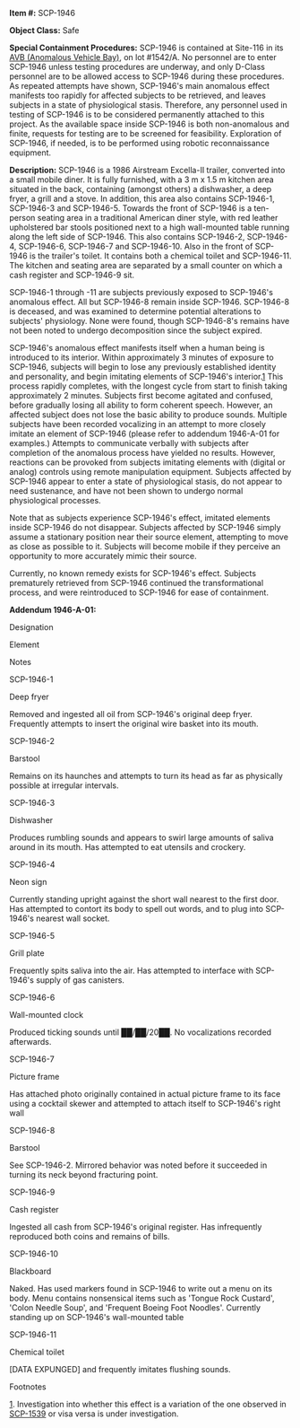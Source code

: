 **Item #:** SCP-1946

**Object Class:** Safe

**Special Containment Procedures:** SCP-1946 is contained at Site-116 in its [AVB (Anomalous Vehicle Bay)](/reach-s-blueprint-folder), on lot #1542/A. No personnel are to enter SCP-1946 unless testing procedures are underway, and only D-Class personnel are to be allowed access to SCP-1946 during these procedures. As repeated attempts have shown, SCP-1946's main anomalous effect manifests too rapidly for affected subjects to be retrieved, and leaves subjects in a state of physiological stasis. Therefore, any personnel used in testing of SCP-1946 is to be considered permanently attached to this project. As the available space inside SCP-1946 is both non-anomalous and finite, requests for testing are to be screened for feasibility. Exploration of SCP-1946, if needed, is to be performed using robotic reconnaissance equipment.

**Description:** SCP-1946 is a 1986 Airstream Excella-II trailer, converted into a small mobile diner. It is fully furnished, with a 3 m x 1.5 m kitchen area situated in the back, containing (amongst others) a dishwasher, a deep fryer, a grill and a stove. In addition, this area also contains SCP-1946-1, SCP-1946-3 and SCP-1946-5. Towards the front of SCP-1946 is a ten-person seating area in a traditional American diner style, with red leather upholstered bar stools positioned next to a high wall-mounted table running along the left side of SCP-1946. This also contains SCP-1946-2, SCP-1946-4, SCP-1946-6, SCP-1946-7 and SCP-1946-10. Also in the front of SCP-1946 is the trailer's toilet. It contains both a chemical toilet and SCP-1946-11. The kitchen and seating area are separated by a small counter on which a cash register and SCP-1946-9 sit.

SCP-1946-1 through -11 are subjects previously exposed to SCP-1946's anomalous effect. All but SCP-1946-8 remain inside SCP-1946. SCP-1946-8 is deceased, and was examined to determine potential alterations to subjects' physiology. None were found, though SCP-1946-8's remains have not been noted to undergo decomposition since the subject expired.

SCP-1946's anomalous effect manifests itself when a human being is introduced to its interior. Within approximately 3 minutes of exposure to SCP-1946, subjects will begin to lose any previously established identity and personality, and begin imitating elements of SCP-1946's interior.[1](javascript:;) This process rapidly completes, with the longest cycle from start to finish taking approximately 2 minutes. Subjects first become agitated and confused, before gradually losing all ability to form coherent speech. However, an affected subject does not lose the basic ability to produce sounds. Multiple subjects have been recorded vocalizing in an attempt to more closely imitate an element of SCP-1946 (please refer to addendum 1946-A-01 for examples.) Attempts to communicate verbally with subjects after completion of the anomalous process have yielded no results. However, reactions can be provoked from subjects imitating elements with (digital or analog) controls using remote manipulation equipment. Subjects affected by SCP-1946 appear to enter a state of physiological stasis, do not appear to need sustenance, and have not been shown to undergo normal physiological processes.

Note that as subjects experience SCP-1946's effect, imitated elements inside SCP-1946 do not disappear. Subjects affected by SCP-1946 simply assume a stationary position near their source element, attempting to move as close as possible to it. Subjects will become mobile if they perceive an opportunity to more accurately mimic their source.

Currently, no known remedy exists for SCP-1946's effect. Subjects prematurely retrieved from SCP-1946 continued the transformational process, and were reintroduced to SCP-1946 for ease of containment.

**Addendum 1946-A-01:**

Designation

Element

Notes

SCP-1946-1

Deep fryer

Removed and ingested all oil from SCP-1946's original deep fryer. Frequently attempts to insert the original wire basket into its mouth.

SCP-1946-2

Barstool

Remains on its haunches and attempts to turn its head as far as physically possible at irregular intervals.

SCP-1946-3

Dishwasher

Produces rumbling sounds and appears to swirl large amounts of saliva around in its mouth. Has attempted to eat utensils and crockery.

SCP-1946-4

Neon sign

Currently standing upright against the short wall nearest to the first door. Has attempted to contort its body to spell out words, and to plug into SCP-1946's nearest wall socket.

SCP-1946-5

Grill plate

Frequently spits saliva into the air. Has attempted to interface with SCP-1946's supply of gas canisters.

SCP-1946-6

Wall-mounted clock

Produced ticking sounds until ██/██/20██. No vocalizations recorded afterwards.

SCP-1946-7

Picture frame

Has attached photo originally contained in actual picture frame to its face using a cocktail skewer and attempted to attach itself to SCP-1946's right wall

SCP-1946-8

Barstool

See SCP-1946-2. Mirrored behavior was noted before it succeeded in turning its neck beyond fracturing point.

SCP-1946-9

Cash register

Ingested all cash from SCP-1946's original register. Has infrequently reproduced both coins and remains of bills.

SCP-1946-10

Blackboard

Naked. Has used markers found in SCP-1946 to write out a menu on its body. Menu contains nonsensical items such as 'Tongue Rock Custard', 'Colon Needle Soup', and 'Frequent Boeing Foot Noodles'. Currently standing up on SCP-1946's wall-mounted table

SCP-1946-11

Chemical toilet

\[DATA EXPUNGED\] and frequently imitates flushing sounds.

Footnotes

[1](javascript:;). Investigation into whether this effect is a variation of the one observed in [SCP-1539](/scp-1539) or visa versa is under investigation.